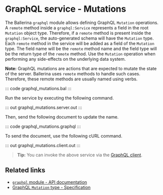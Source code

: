 # GraphQL service - Mutations

The Ballerina `graphql` module allows defining GraphQL `Mutation` operations. A `remote` method inside a `graphql:Service` represents a field in the root `Mutation` object type. Therefore, if a `remote` method is present inside the `graphql:Service`, the auto-generated schema will have the `Mutation` type. Each `remote` method in the service will be added as a field of the `Mutation` type. The field name will be the `remote` method name and the field type will be the return type of the `remote` method. Use the `Mutation` operation when performing any side-effects on the underlying data system.

**Note:** GraphQL mutations are actions that are expected to mutate the state of the server. Ballerina uses `remote` methods to handle such cases. Therefore, these remote methods are usually named using verbs.

::: code graphql_mutations.bal :::

Run the service by executing the following command.

::: out graphql_mutations.server.out :::

Then, send the following document to update the name.

::: code graphql_mutations.graphql :::

To send the document, use the following cURL command.

::: out graphql_mutations.client.out :::

>**Tip:** You can invoke the above service via the [GraphQL client](/learn/by-example/graphql-client-query-endpoint/).

## Related links
- [`graphql` module - API documentation](https://lib.ballerina.io/ballerina/graphql/latest)
- [GraphQL `Mutation` type - Specification](/spec/graphql/#312-the-mutation-type)
